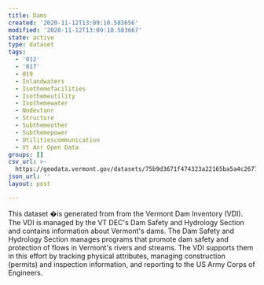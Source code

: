 ```yaml
---
title: Dams
created: '2020-11-12T13:09:10.583656'
modified: '2020-11-12T13:09:10.583667'
state: active
type: dataset
tags:
  - '012'
  - '017'
  - 019
  - Inlandwaters
  - Isothemefacilities
  - Isothemeutility
  - Isothemewater
  - Nodevtanr
  - Structure
  - Subthemeother
  - Subthemepower
  - Utilitiescommunication
  - Vt Anr Open Data
groups: []
csv_url: >-
  https://geodata.vermont.gov/datasets/75b9d3671f474323a22165ba5a4c2677_161.csv?outSR=%7B%22latestWkid%22%3A32145%2C%22wkid%22%3A32145%7D
json_url: ''
layout: post

---
```

<div style='text-align:Left;'><div><div><p><span>This dataset �is generated from from the Vermont Dam Inventory (VDI). The VDI is managed by the VT DEC's Dam Safety and Hydrology Section and contains information about Vermont's dams. The Dam Safety and Hydrology Section manages programs that promote dam safety and protection of flows in Vermont's rivers and streams. The VDI supports them in this effort by tracking physical attributes, managing construction (permits) and inspection information, and reporting to the US Army Corps of Engineers.</span></p></div></div></div>
